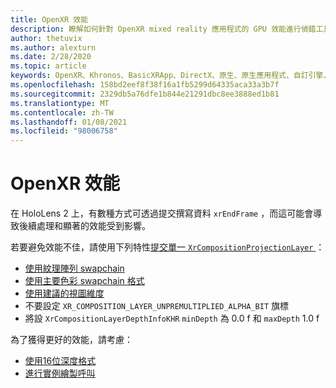 ```yaml
---
title: OpenXR 效能
description: 瞭解如何針對 OpenXR mixed reality 應用程式的 GPU 效能進行偵錯工具。
author: thetuvix
ms.author: alexturn
ms.date: 2/28/2020
ms.topic: article
keywords: OpenXR、Khronos、BasicXRApp、DirectX、原生、原生應用程式、自訂引擎、中介軟體、效能、優化、GPU 偵錯工具、RenderDoc、PIX
ms.openlocfilehash: 158bd2eef8f38f16a1fb5299d64335aca33a3b7f
ms.sourcegitcommit: 2329db5a76dfe1b844e21291dbc8ee3888ed1b81
ms.translationtype: MT
ms.contentlocale: zh-TW
ms.lasthandoff: 01/08/2021
ms.locfileid: "98006758"
---
```

# <a name="openxr-performance"></a>OpenXR 效能

在 HoloLens 2 上，有數種方式可透過提交撰寫資料 `xrEndFrame` ，而這可能會導致後續處理和顯著的效能受到影響。

若要避免效能不佳，請使用下列特性[提交單一 `XrCompositionProjectionLayer` ](openxr-best-practices.md#use-a-single-projection-layer) ：

* [使用紋理陣列 swapchain](openxr-best-practices.md#render-with-texture-array-and-vprt)
* [使用主要色彩 swapchain 格式](openxr-best-practices.md#select-a-swapchain-format)
* [使用建議的視圖維度](openxr-best-practices.md#render-with-recommended-rendering-parameters-and-frame-timing)
* 不要設定 `XR_COMPOSITION_LAYER_UNPREMULTIPLIED_ALPHA_BIT` 旗標
* 將設 `XrCompositionLayerDepthInfoKHR` `minDepth` 為 0.0 f 和 `maxDepth` 1.0 f

為了獲得更好的效能，請考慮：

* [使用16位深度格式](openxr-best-practices.md#choose-a-reasonable-depth-range)
* [進行實例繪製呼叫](openxr-best-practices.md#render-with-texture-array-and-vprt)
